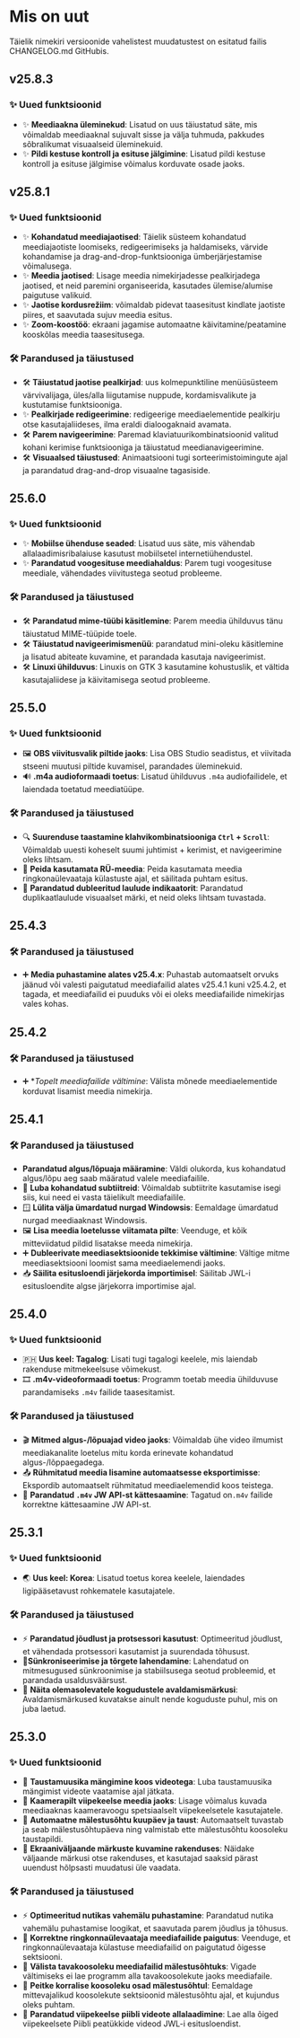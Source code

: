 <!-- markdownlint-disable no-duplicate-heading -->

# Mis on uut

Täielik nimekiri versioonide vahelistest muudatustest on esitatud failis CHANGELOG.md GitHubis.

## v25.8.3

### ✨ Uued funktsioonid

- ✨ **Meediaakna üleminekud**: Lisatud on uus täiustatud säte, mis võimaldab meediaaknal sujuvalt sisse ja välja tuhmuda, pakkudes sõbralikumat visuaalseid üleminekuid.
- ✨ **Pildi kestuse kontroll ja esituse jälgimine**: Lisatud pildi kestuse kontroll ja esituse jälgimise võimalus korduvate osade jaoks.

## v25.8.1

### ✨ Uued funktsioonid

- ✨ **Kohandatud meediajaotised**: Täielik süsteem kohandatud meediajaotiste loomiseks, redigeerimiseks ja haldamiseks, värvide kohandamise ja drag-and-drop-funktsiooniga ümberjärjestamise võimalusega.
- ✨ **Meedia jaotised**: Lisage meedia nimekirjadesse pealkirjadega jaotised, et neid paremini organiseerida, kasutades ülemise/alumise paigutuse valikuid.
- ✨ **Jaotise kordusrežiim**: võimaldab pidevat taasesitust kindlate jaotiste piires, et saavutada sujuv meedia esitus.
- ✨ **Zoom-koostöö**: ekraani jagamise automaatne käivitamine/peatamine kooskõlas meedia taasesitusega.

### 🛠️ Parandused ja täiustused

- 🛠️ **Täiustatud jaotise pealkirjad**: uus kolmepunktiline menüüsüsteem värvivalijaga, üles/alla liigutamise nuppude, kordamisvalikute ja kustutamise funktsiooniga.
- ✨ **Pealkirjade redigeerimine**: redigeerige meediaelementide pealkirju otse kasutajaliideses, ilma eraldi dialoogaknaid avamata.
- 🛠️ **Parem navigeerimine**: Paremad klaviatuurikombinatsioonid valitud kohani kerimise funktsiooniga ja täiustatud meedianavigeerimine.
- 🛠️ **Visuaalsed täiustused**: Animaatsiooni tugi sorteerimistoimingute ajal ja parandatud drag-and-drop visuaalne tagasiside.

## 25.6.0

### ✨ Uued funktsioonid

- ✨ **Mobiilse ühenduse seaded**: Lisatud uus säte, mis vähendab allalaadimisribalaiuse kasutust mobiilsetel internetiühendustel.
- ✨ **Parandatud voogesituse meediahaldus**: Parem tugi voogesituse meediale, vähendades viivitustega seotud probleeme.

### 🛠️ Parandused ja täiustused

- 🛠️ **Parandatud mime-tüübi käsitlemine**: Parem meedia ühilduvus tänu täiustatud MIME-tüüpide toele.
- 🛠️ **Täiustatud navigeerimismenüü**: parandatud mini-oleku käsitlemine ja lisatud abiteate kuvamine, et parandada kasutaja navigeerimist.
- 🛠️ **Linuxi ühilduvus**: Linuxis on GTK 3 kasutamine kohustuslik, et vältida kasutajaliidese ja käivitamisega seotud probleeme.

## 25.5.0

### ✨ Uued funktsioonid

- 🖼️ **OBS viivitusvalik piltide jaoks**: Lisa OBS Studio seadistus, et viivitada stseeni muutusi piltide kuvamisel, parandades üleminekuid.
- 🔊 **.m4a audioformaadi toetus**: Lisatud ühilduvus `.m4a` audiofailidele, et laiendada toetatud meediatüüpe.

### 🛠️ Parandused ja täiustused

- 🔍 **Suurenduse taastamine klahvikombinatsiooniga `Ctrl` + `Scroll`**: Võimaldab uuesti koheselt suumi juhtimist + kerimist, et navigeerimine oleks lihtsam.
- 👤 **Peida kasutamata RÜ-meedia**: Peida kasutamata meedia ringkonaülevaataja külastuste ajal, et säilitada puhtam esitus.
- 🎵 **Parandatud dubleeritud laulude indikaatorit**: Parandatud duplikaatlaulude visuaalset märki, et neid oleks lihtsam tuvastada.

## 25.4.3

### 🛠️ Parandused ja täiustused

- ➕ **Media puhastamine alates v25.4.x**: Puhastab automaatselt orvuks jäänud või valesti paigutatud meediafailid alates v25.4.1 kuni v25.4.2, et tagada, et meediafailid ei puuduks või ei oleks meediafailide nimekirjas vales kohas.

## 25.4.2

### 🛠️ Parandused ja täiustused

- ➕ \*_Topelt meediafailide vältimine_: Välista mõnede meediaelementide korduvat lisamist meedia nimekirja.

## 25.4.1

### 🛠️ Parandused ja täiustused

- **Parandatud algus/lõpuaja määramine**: Väldi olukorda, kus kohandatud algus/lõpu aeg saab määratud valele meediafailile.
- 📝 **Luba kohandatud subtiitreid**: Võimaldab subtiitrite kasutamise isegi siis, kui need ei vasta täielikult meediafailile.
- 🪟 **Lülita välja ümardatud nurgad Windowsis**: Eemaldage ümardatud nurgad meediaaknast Windowsis.
- 🖼 **Lisa meedia loetelusse viitamata pilte**: Veenduge, et kõik mitteviidatud pildid lisatakse meeda nimekirja.
- ➕ **Dubleerivate meediasektsioonide tekkimise vältimine**: Vältige mitme meediasektsiooni loomist sama meediaelemendi jaoks.
- 📥 **Säilita esitusloendi järjekorda importimisel**: Säilitab JWL-i esitusloendite algse järjekorra importimise ajal.

## 25.4.0

### ✨ Uued funktsioonid

- 🇵🇭 **Uus keel: Tagalog**: Lisati tugi tagalogi keelele, mis laiendab rakenduse mitmekeelsuse võimekust.
- 🎞 **.m4v-videoformaadi toetus**: Programm toetab meedia ühilduvuse parandamiseks `.m4v` failide taasesitamist.

### 🛠️ Parandused ja täiustused

- 🎬 **Mitmed algus-/lõpuajad video jaoks**: Võimaldab ühe video ilmumist meediakanalite loetelus mitu korda erinevate kohandatud algus-/lõppaegadega.
- 📤 **Rühmitatud meedia lisamine automaatsesse eksportimisse**: Ekspordib automaatselt rühmitatud meediaelemendid koos teistega.
- 📡 **Parandatud `.m4v` JW API-st kättesaamine**: Tagatud on`.m4v` failide korrektne kättesaamine JW API-st.

## 25.3.1

### ✨ Uued funktsioonid

- 🌏 **Uus keel: Korea**: Lisatud toetus korea keelele, laiendades ligipääsetavust rohkematele kasutajatele.

### 🛠️ Parandused ja täiustused

- ⚡ **Parandatud jõudlust ja protsessori kasutust**: Optimeeritud jõudlust, et vähendada protsessori kasutamist ja suurendada tõhusust.
- 🔄**Sünkroniseerimise ja tõrgete lahendamine**: Lahendatud on mitmesugused sünkroonimise ja stabiilsusega seotud probleemid, et parandada usaldusväärsust.
- 📜 **Näita olemasolevatele kogudustele avaldamismärkusi**: Avaldamismärkused kuvatakse ainult nende koguduste puhul, mis on juba laetud.

## 25.3.0

### ✨ Uued funktsioonid

- 🎵 **Taustamuusika mängimine koos videotega**: Luba taustamuusika mängimist videote vaatamise ajal jätkata.
- 🎥 **Kaamerapilt viipekeelse meedia jaoks**: Lisage võimalus kuvada meediaaknas kaameravoogu spetsiaalselt viipekeelsetele kasutajatele.
- 📅 **Automaatne mälestusõhtu kuupäev ja taust**: Automaatselt tuvastab ja seab mälestusõhtupäeva ning valmistab ette mälestusõhtu koosoleku taustapildi.
- 📜 **Ekraaniväljaande märkuste kuvamine rakenduses**: Näidake väljaande märkusi otse rakenduses, et kasutajad saaksid pärast uuendust hõlpsasti muudatusi üle vaadata.

### 🛠️ Parandused ja täiustused

- ⚡ **Optimeeritud nutikas vahemälu puhastamine**: Parandatud nutika vahemälu puhastamise loogikat, et saavutada parem jõudlus ja tõhusus.
- 📂 **Korrektne ringkonnaülevaataja meediafailide paigutus**: Veenduge, et ringkonnaülevaataja külastuse meediafailid on paigutatud õigesse sektsiooni.
- 📅 **Välista tavakoosoleku meediafailid mälestusõhtuks**: Vigade vältimiseks ei lae programm alla tavakoosolekute jaoks meediafaile.
- 📅 **Peitke korralise koosoleku osad mälestusõhtul**: Eemaldage mittevajalikud koosolekute sektsioonid mälestusõhtu ajal, et kujundus oleks puhtam.
- 📖 **Parandatud viipekeelse piibli videote allalaadimine**: Lae alla õiged viipekeelsete Piibli peatükkide videod JWL-i esitusloendist.
